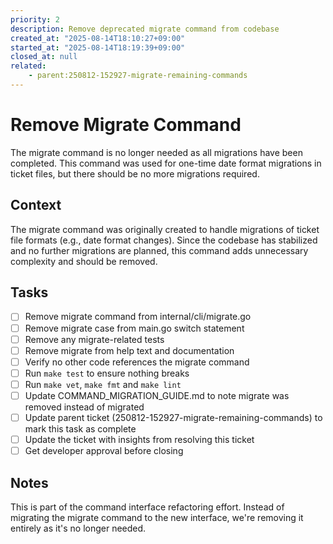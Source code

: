 ```yaml
---
priority: 2
description: Remove deprecated migrate command from codebase
created_at: "2025-08-14T18:10:27+09:00"
started_at: "2025-08-14T18:19:39+09:00"
closed_at: null
related:
    - parent:250812-152927-migrate-remaining-commands
---
```


# Remove Migrate Command

The migrate command is no longer needed as all migrations have been completed. This command was used for one-time date format migrations in ticket files, but there should be no more migrations required.

## Context

The migrate command was originally created to handle migrations of ticket file formats (e.g., date format changes). Since the codebase has stabilized and no further migrations are planned, this command adds unnecessary complexity and should be removed.

## Tasks

- [ ] Remove migrate command from internal/cli/migrate.go
- [ ] Remove migrate case from main.go switch statement
- [ ] Remove any migrate-related tests
- [ ] Remove migrate from help text and documentation
- [ ] Verify no other code references the migrate command
- [ ] Run `make test` to ensure nothing breaks
- [ ] Run `make vet`, `make fmt` and `make lint`
- [ ] Update COMMAND_MIGRATION_GUIDE.md to note migrate was removed instead of migrated
- [ ] Update parent ticket (250812-152927-migrate-remaining-commands) to mark this task as complete
- [ ] Update the ticket with insights from resolving this ticket
- [ ] Get developer approval before closing

## Notes

This is part of the command interface refactoring effort. Instead of migrating the migrate command to the new interface, we're removing it entirely as it's no longer needed.